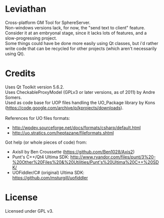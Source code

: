 # Leviathan
Cross-platform GM Tool for SphereServer.<br>
Non-windows versions lack, for now, the "send text to client" feature.<br>
Consider it at an embryonal stage, since it lacks lots of features, and a slow-progressing project.<br>
Some things could have be done more easily using Qt classes, but i'd rather write code that can be recycled for other projects (which aren't necessarily using Qt).<br>

# Credits
Uses Qt Toolkit version 5.6.2.<br>
Uses CheckableProxyModel (GPLv3 or later versions, as of 2011) by Andre Somers.<br>
Used as code base for UOP files handling the UO_Package library by Kons (https://code.google.com/archive/p/kprojects/downloads).<br>
<br>
References for UO files formats:
* http://wpdev.sourceforge.net/docs/formats/csharp/default.html
* http://uo.stratics.com/heptazane/fileformats.shtml

Got help (or whole pieces of code) from:
* AxisII by Ben Croussette (https://github.com/Ben1028/Axis2)
* Punt's C++/Qt4 Ultima SDK: http://www.ryandor.com/files/punt/3%20-%20Other%20Files%20&%20Utilities/Punt's%20Ultima%20C++%20SDK/
* UOFiddler/C# (original) Ultima SDK: https://github.com/msturgill/uofiddler

# License
Licensed under GPL v3.
